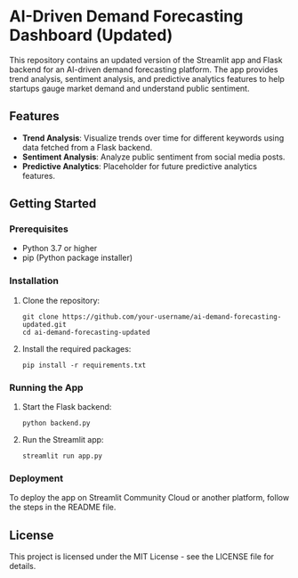 
# AI-Driven Demand Forecasting Dashboard (Updated)

This repository contains an updated version of the Streamlit app and Flask backend for an AI-driven demand forecasting platform. The app provides trend analysis, sentiment analysis, and predictive analytics features to help startups gauge market demand and understand public sentiment.

## Features

- **Trend Analysis**: Visualize trends over time for different keywords using data fetched from a Flask backend.
- **Sentiment Analysis**: Analyze public sentiment from social media posts.
- **Predictive Analytics**: Placeholder for future predictive analytics features.

## Getting Started

### Prerequisites

- Python 3.7 or higher
- pip (Python package installer)

### Installation

1. Clone the repository:
   ```
   git clone https://github.com/your-username/ai-demand-forecasting-updated.git
   cd ai-demand-forecasting-updated
   ```

2. Install the required packages:
   ```
   pip install -r requirements.txt
   ```

### Running the App

1. Start the Flask backend:
   ```
   python backend.py
   ```

2. Run the Streamlit app:
   ```
   streamlit run app.py
   ```

### Deployment

To deploy the app on Streamlit Community Cloud or another platform, follow the steps in the README file.

## License

This project is licensed under the MIT License - see the LICENSE file for details.
